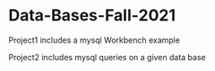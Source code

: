 # Data-Bases-Fall-2021

Project1 includes a mysql Workbench example

Project2 includes mysql queries on a given data base
